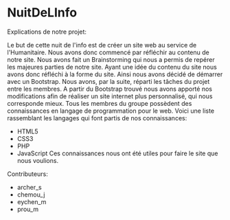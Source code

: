 NuitDeLInfo
===========

Explications de notre projet:

Le but de cette nuit de l'info est de créer un site web au service de
l'Humanitaire.
Nous avons donc commencé par réfléchir au contenu de notre site.
Nous avons fait un Brainstorming qui nous a permis de repérer les majeures
parties de notre site.
Ayant une idée du contenu du site nous avons donc réfléchi à la forme du site.
Ainsi nous avons décidé de démarrer avec un Bootstrap.
Nous avons, par la suite, réparti les tâches du projet entre les membres.
A partir du Bootstrap trouvé nous avons apporté nos modifications afin de
réaliser un site internet plus personnalisé, qui nous corresponde mieux.
Tous les membres du groupe possèdent des connaissances en langage de
programmation pour le web.
Voici une liste rassemblant les langages qui font partis de nos connaissances:
- HTML5
- CSS3
- PHP
- JavaScript
Ces connaissances nous ont été utiles pour faire le site que nous voulions.

Contributeurs:
* archer_s
* chemou_j
* eychen_m
* prou_m
